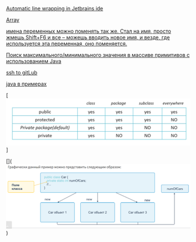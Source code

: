 [Automatic line wrapping in Jetbrains ide ](https://blog.cpming.top/p/automate-breaking-lines-in-jetbrains)

[Array](https://elearn.epam.com/courses/course-v1:RD_CIS+JB+0222/courseware/03afc15b262c4eafa6d39f670decf1ee/6552d820e596477a81304fa026cb75b7/5?activate_block_id=block-v1%3ARD_CIS%2BJB%2B0222%2Btype%40vertical%2Bblock%4022425677894e412ba1c041e0aa07b1a7)

[имена переменных можно поменять так же. Стал на имя, просто жмешь Shift+F6 и все – можешь вводить новое имя, и везде, где используется эта переменная, оно поменяется.](https://ru.stackoverflow.com/questions/1348467/%D0%9F%D0%BE%D0%B4%D1%81%D0%BA%D0%B0%D0%B6%D0%B8%D1%82%D0%B5-%D0%BA%D0%B0%D0%BA-pycharm-%D0%B8%D0%B7%D0%BC%D0%B5%D0%BD%D0%B8%D1%82%D1%8C-%D0%B8%D0%BC%D1%8F-%D0%BF%D0%B5%D1%80%D0%B5%D0%BC%D0%B5%D0%BD%D0%BE%D0%B9-%D1%81%D1%80%D0%B0%D0%B7%D1%83-%D0%B2-%D0%BD%D0%B5%D1%81%D0%BA%D0%BE%D0%BB%D1%8C%D0%BA%D0%B8%D1%85-%D0%BC%D0%B5%D1%81%D1%82%D0%B0%D1%85)

[Поиск максимального/минимального значения в массиве примитивов с использованием Java](https://stackoverflow.com/questions/1484347/finding-the-max-min-value-in-an-array-of-primitives-using-java)

[ssh to gitLub](https://www.youtube.com/watch?v=_Yod5uX-GqY)

[java в примерах](http://uchcom7.botik.ru/L/prog/java/java_v_primerakh.pdf)

[![Access control](img.png)]

[](![img_3.png](img_3.png))

[](![public static int numOfCar](img_2.png))

